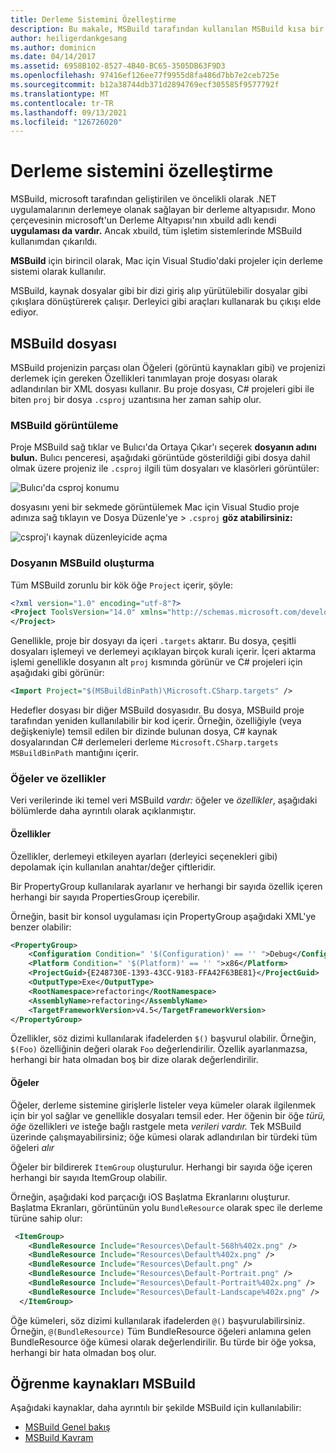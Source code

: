 ```yaml
---
title: Derleme Sistemini Özelleştirme
description: Bu makale, MSBuild tarafından kullanılan MSBuild kısa bir giriştir Mac için Visual Studio
author: heiligerdankgesang
ms.author: dominicn
ms.date: 04/14/2017
ms.assetid: 6958B102-8527-4B40-BC65-3505DB63F9D3
ms.openlocfilehash: 97416ef126ee77f9955d8fa486d7bb7e2ceb725e
ms.sourcegitcommit: b12a38744db371d2894769ecf305585f9577792f
ms.translationtype: MT
ms.contentlocale: tr-TR
ms.lasthandoff: 09/13/2021
ms.locfileid: "126726020"
---
```

# <a name="customizing-the-build-system"></a>Derleme sistemini özelleştirme

MSBuild, microsoft tarafından geliştirilen ve öncelikli olarak .NET uygulamalarının derlemeye olanak sağlayan bir derleme altyapısıdır. Mono çerçevesinin microsoft'un Derleme Altyapısı'nın xbuild adlı kendi **uygulaması da vardır.** Ancak xbuild, tüm işletim sistemlerinde MSBuild kullanımdan çıkarıldı.

**MSBuild** için birincil olarak, Mac için Visual Studio'daki projeler için derleme sistemi olarak kullanılır.

MSBuild, kaynak dosyalar gibi bir dizi giriş alıp yürütülebilir dosyalar gibi çıkışlara dönüştürerek çalışır. Derleyici gibi araçları kullanarak bu çıkışı elde ediyor.

## <a name="msbuild-file"></a>MSBuild dosyası

MSBuild projenizin parçası olan Öğeleri (görüntü kaynakları gibi) ve projenizi derlemek için gereken Özellikleri  tanımlayan proje dosyası olarak adlandırılan bir XML dosyası kullanır.  Bu proje dosyası, C# projeleri gibi ile biten `proj` bir dosya `.csproj` uzantısına her zaman sahip olur.

### <a name="viewing-the-msbuild-file"></a>MSBuild görüntüleme

Proje MSBuild sağ tıklar ve Bulıcı'da Ortaya Çıkar'ı seçerek **dosyanın adını bulun.** Bulıcı penceresi, aşağıdaki görüntüde gösterildiği gibi dosya dahil olmak üzere projeniz ile `.csproj` ilgili tüm dosyaları ve klasörleri görüntüler:

![Bulıcı'da csproj konumu](media/customizing-build-system-image1.png)

dosyasını yeni bir sekmede görüntülemek Mac için Visual Studio proje adınıza sağ tıklayın ve Dosya Düzenle'ye > `.csproj` **göz atabilirsiniz:**

![csproj'ı kaynak düzenleyicide açma](media/customizing-build-system-image2.png)

### <a name="composition-of-the-msbuild-file"></a>Dosyanın MSBuild oluşturma

Tüm MSBuild zorunlu bir kök öğe `Project` içerir, şöyle:

```xml
<?xml version="1.0" encoding="utf-8"?>
<Project ToolsVersion="14.0" xmlns="http://schemas.microsoft.com/developer/msbuild/2003">
</Project>
```

Genellikle, proje bir dosyayı da içeri `.targets` aktarır. Bu dosya, çeşitli dosyaları işlemeyi ve derlemeyi açıklayan birçok kuralı içerir. İçeri aktarma işlemi genellikle dosyanın alt `proj` kısmında görünür ve C# projeleri için aşağıdaki gibi görünür:

```xml
<Import Project="$(MSBuildBinPath)\Microsoft.CSharp.targets" />
```

Hedefler dosyası bir diğer MSBuild dosyasıdır. Bu dosya, MSBuild proje tarafından yeniden kullanılabilir bir kod içerir. Örneğin, özelliğiyle (veya değişkeniyle) temsil edilen bir dizinde bulunan dosya, C# kaynak dosyalarından C# derlemeleri derleme `Microsoft.CSharp.targets` `MSBuildBinPath` mantığını içerir.

### <a name="items-and-properties"></a>Öğeler ve özellikler

Veri verilerinde iki temel veri MSBuild *vardır:* öğeler ve *özellikler*, aşağıdaki bölümlerde daha ayrıntılı olarak açıklanmıştır.

#### <a name="properties"></a>Özellikler

Özellikler, derlemeyi etkileyen ayarları (derleyici seçenekleri gibi) depolamak için kullanılan anahtar/değer çiftleridir.

Bir PropertyGroup kullanılarak ayarlanır ve herhangi bir sayıda özellik içeren herhangi bir sayıda PropertiesGroup içerebilir.

Örneğin, basit bir konsol uygulaması için PropertyGroup aşağıdaki XML'ye benzer olabilir:

```xml
<PropertyGroup>
    <Configuration Condition=" '$(Configuration)' == '' ">Debug</Configuration>
    <Platform Condition=" '$(Platform)' == '' ">x86</Platform>
    <ProjectGuid>{E248730E-1393-43CC-9183-FFA42F63BE81}</ProjectGuid>
    <OutputType>Exe</OutputType>
    <RootNamespace>refactoring</RootNamespace>
    <AssemblyName>refactoring</AssemblyName>
    <TargetFrameworkVersion>v4.5</TargetFrameworkVersion>
</PropertyGroup>
```

Özellikler, söz dizimi kullanılarak ifadelerden `$()` başvurul olabilir. Örneğin, `$(Foo)` özelliğinin değeri olarak `Foo` değerlendirilir. Özellik ayarlanmazsa, herhangi bir hata olmadan boş bir dize olarak değerlendirilir.

#### <a name="items"></a>Öğeler

Öğeler, derleme sistemine girişlerle listeler veya kümeler olarak ilgilenmek için bir yol sağlar ve genellikle dosyaları temsil eder. Her öğenin bir öğe *türü, öğe* özellikleri *ve* isteğe bağlı rastgele meta *verileri vardır.* Tek MSBuild üzerinde çalışmayabilirsiniz; öğe kümesi olarak adlandırılan bir türdeki tüm öğeleri *alır*

Öğeler bir bildirerek `ItemGroup` oluşturulur. Herhangi bir sayıda öğe içeren herhangi bir sayıda ItemGroup olabilir.

Örneğin, aşağıdaki kod parçacığı iOS Başlatma Ekranlarını oluşturur. Başlatma Ekranları, görüntünün yolu `BundleResource` olarak spec ile derleme türüne sahip olur:

```xml
 <ItemGroup>
    <BundleResource Include="Resources\Default-568h%402x.png" />
    <BundleResource Include="Resources\Default%402x.png" />
    <BundleResource Include="Resources\Default.png" />
    <BundleResource Include="Resources\Default-Portrait.png" />
    <BundleResource Include="Resources\Default-Portrait%402x.png" />
    <BundleResource Include="Resources\Default-Landscape%402x.png" />
  </ItemGroup>
 ```

 Öğe kümeleri, söz dizimi kullanılarak ifadelerden `@()` başvurulabilirsiniz. Örneğin, `@(BundleResource)` Tüm BundleResource öğeleri anlamına gelen BundleResource öğe kümesi olarak değerlendirilir. Bu türde bir öğe yoksa, herhangi bir hata olmadan boş olur.

## <a name="resources-for-learning-msbuild"></a>Öğrenme kaynakları MSBuild

Aşağıdaki kaynaklar, daha ayrıntılı bir şekilde MSBuild için kullanılabilir:

* [MSBuild Genel bakış](/visualstudio/msbuild/msbuild)
* [MSBuild Kavram](/visualstudio/msbuild/msbuild-concepts)
